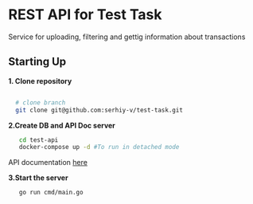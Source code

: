 # REST API for Test Task

Service for uploading, filtering and gettig information about transactions

## Starting Up

**1. Clone repository**

```bash

  # clone branch
  git clone git@github.com:serhiy-v/test-task.git

```

**2.Create DB and API Doc server**

```bash
   cd test-api
   docker-compose up -d #To run in detached mode
```
API documentation [here](http://localhost:8080)

**3.Start the server**

```bash
   go run cmd/main.go 
```